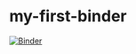 # my-first-binder

[![Binder](https://mybinder.org/badge_logo.svg)](https://mybinder.org/v2/gh/EmKav/my-first-binder/master)
